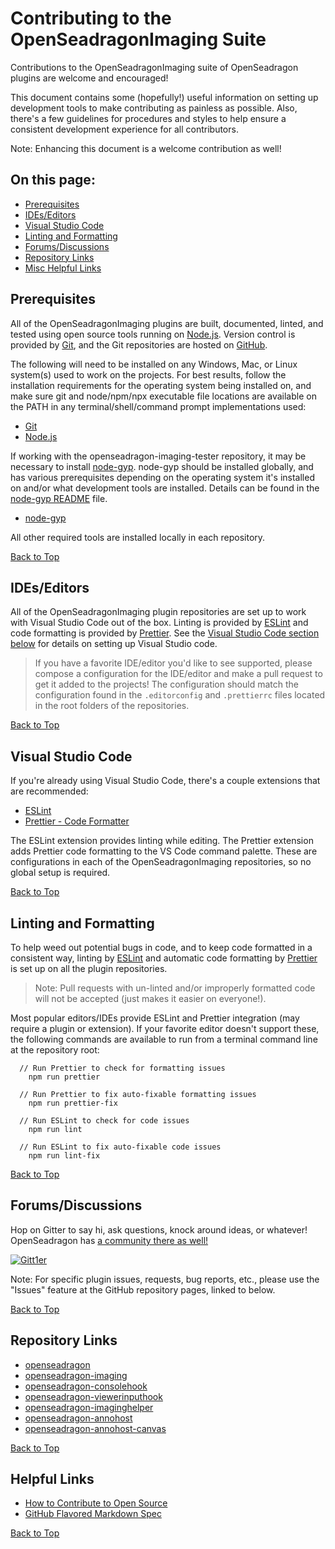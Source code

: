 # Contributing to the OpenSeadragonImaging Suite

Contributions to the OpenSeadragonImaging suite of OpenSeadragon plugins are welcome and encouraged!

This document contains some (hopefully!) useful information on setting up development tools to make contributing as painless as possible. Also, there's a few guidelines for procedures and styles to help ensure a consistent development experience for all contributors.

Note: Enhancing this document is a welcome contribution as well!

## On this page:

- [Prerequisites](#Prerequisites)
- [IDEs/Editors](#IDEs/Editors)
- [Visual Studio Code](#Visual%20Studio%20Code)
- [Linting and Formatting](#Linting%20and%20Formatting)
- [Forums/Discussions](#Forums/Discussions)
- [Repository Links](#Repository%20Links)
- [Misc Helpful Links](#Helpful%20Links)

## Prerequisites

All of the OpenSeadragonImaging plugins are built, documented, linted, and tested using open source tools running on [Node.js](https://nodejs.org/). Version control is provided by [Git](https://git-scm.com/), and the Git repositories are hosted on [GitHub](https://github.com/).

The following will need to be installed on any Windows, Mac, or Linux system(s) used to work on the projects. For best results, follow the installation requirements for the operating system being installed on, and make sure git and node/npm/npx executable file locations are available on the PATH in any terminal/shell/command prompt implementations used:

- [Git](https://git-scm.com/)
- [Node.js](https://nodejs.org/)

If working with the openseadragon-imaging-tester repository, it may be necessary to install [node-gyp](https://github.com/nodejs/node-gyp). node-gyp should be installed globally, and has various prerequisites depending on the operating system it's installed on and/or what development tools are installed. Details can be found in the [node-gyp README](https://github.com/nodejs/node-gyp/blob/master/README.md) file.

- [node-gyp](https://github.com/nodejs/node-gyp)

All other required tools are installed locally in each repository.

[Back to Top](#Contributing%20to%20the%20OpenSeadragonImaging%20Suite)

## IDEs/Editors

All of the OpenSeadragonImaging plugin repositories are set up to work with Visual Studio Code out of the box. Linting is provided by [ESLint](https://eslint.org/) and code formatting is provided by [Prettier](https://prettier.io/). See the [Visual Studio Code section below](#Visual%20Studio%20Code) for details on setting up Visual Studio code.

> If you have a favorite IDE/editor you'd like to see supported, please compose a configuration for the IDE/editor and make a pull request to get it added to the projects! The configuration should match the configuration found in the `.editorconfig` and `.prettierrc` files located in the root folders of the repositories.

[Back to Top](#Contributing%20to%20the%20OpenSeadragonImaging%20Suite)

## Visual Studio Code

If you're already using Visual Studio Code, there's a couple extensions that are recommended:

- [ESLint](https://marketplace.visualstudio.com/items?itemName=dbaeumer.vscode-eslint)
- [Prettier - Code Formatter](https://marketplace.visualstudio.com/items?itemName=esbenp.prettier-vscode)

The ESLint extension provides linting while editing. The Prettier extension adds Prettier code formatting to the VS Code command palette. These are configurations in each of the OpenSeadragonImaging repositories, so no global setup is required.

[Back to Top](#Contributing%20to%20the%20OpenSeadragonImaging%20Suite)

## Linting and Formatting

To help weed out potential bugs in code, and to keep code formatted in a consistent way, linting by [ESLint](https://eslint.org/) and automatic code formatting by [Prettier](https://prettier.io/) is set up on all the plugin repositories.

> Note: Pull requests with un-linted and/or improperly formatted code will not be accepted (just makes it easier on everyone!).

Most popular editors/IDEs provide ESLint and Prettier integration (may require a plugin or extension). If your favorite editor doesn't support these, the following commands are available to run from a terminal command line at the repository root:

```
  // Run Prettier to check for formatting issues
    npm run prettier

  // Run Prettier to fix auto-fixable formatting issues
    npm run prettier-fix

  // Run ESLint to check for code issues
    npm run lint

  // Run ESLint to fix auto-fixable code issues
    npm run lint-fix
```

[Back to Top](#Contributing%20to%20the%20OpenSeadragonImaging%20Suite)

## Forums/Discussions

Hop on Gitter to say hi, ask questions, knock around ideas, or whatever! OpenSeadragon has [a community there as well!](https://gitter.im/openseadragon/openseadragon)

[![Gitt1er](https://badges.gitter.im/Join_Chat.svg)](https://gitter.im/msalsbery/OpenSeadragonImaging?utm_source=badge&utm_medium=badge&utm_campaign=pr-badge&utm_content=badge)

Note: For specific plugin issues, requests, bug reports, etc., please use the "Issues" feature at the GitHub repository pages, linked to below.

[Back to Top](#Contributing%20to%20the%20OpenSeadragonImaging%20Suite)

## Repository Links

- [openseadragon](https://github.com/openseadragon/openseadragon)
- [openseadragon-imaging](https://github.com/openseadragon-imaging/openseadragon-imaging)
- [openseadragon-consolehook](https://github.com/openseadragon-imaging/openseadragon-consolehook)
- [openseadragon-viewerinputhook](https://github.com/openseadragon-imaging/openseadragon-viewerinputhook)
- [openseadragon-imaginghelper](https://github.com/openseadragon-imaging/openseadragon-imaginghelper)
- [openseadragon-annohost](https://github.com/openseadragon-imaging/openseadragon-annohost)
- [openseadragon-annohost-canvas](https://github.com/openseadragon-imaging/openseadragon-annohost-canvas)

[Back to Top](#Contributing%20to%20the%20OpenSeadragonImaging%20Suite)

## Helpful Links

- [How to Contribute to Open Source](https://opensource.guide/how-to-contribute/)
- [GitHub Flavored Markdown Spec](https://github.github.com/gfm/)

[Back to Top](#Contributing%20to%20the%20OpenSeadragonImaging%20Suite)
